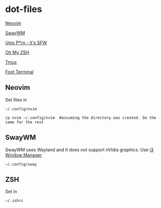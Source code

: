 # dot-files

[Neovim](https://neovim.io/)

[SwayWM](https://swaywm.org/)

[Unix P*rn - it's SFW](https://unixporn.github.io/)

[Oh My ZSH](https://ohmyz.sh/)

[Tmux](https://github.com/tmux/tmux/wiki)

[Foot Terminal](https://codeberg.org/dnkl/foot)

## Neovim 

Set files in 

    ~/.config/nvim

    cp nvim ~/.config/nvim  #assuming the directory was created. Do the same for the rest

## SwayWM

SwayWM uses Wayland and it does not support nVidia graphics. Use [i3 Window Manager](https://i3wm.org/)

    ~/.config/sway

## ZSH

Set in 

    ~/.zshrc

